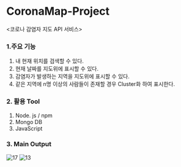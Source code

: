 # CoronaMap-Project
<코로나 감염자 지도 API 서비스>
### 1.주요 기능

1) 내 현재 위치를 검색할 수 있다.
2) 현재 날짜를 지도위에 표시할 수 있다.
3) 감염자가 발생하는 지역을 지도위에 표시할 수 있다.
4) 같은 지역에 n명 이상의 사람들이 존재할 경우 Cluster화 하여 표시한다.


### 2. 활용 Tool
1) Node. js / npm 
2) Mongo DB
3) JavaScript

### 3. Main Output

![17](https://user-images.githubusercontent.com/35058547/113790578-a252b400-977c-11eb-8730-cb1fc4ba2706.JPG)
![13](https://user-images.githubusercontent.com/35058547/113790599-aa125880-977c-11eb-820b-f52dc1102461.JPG)

